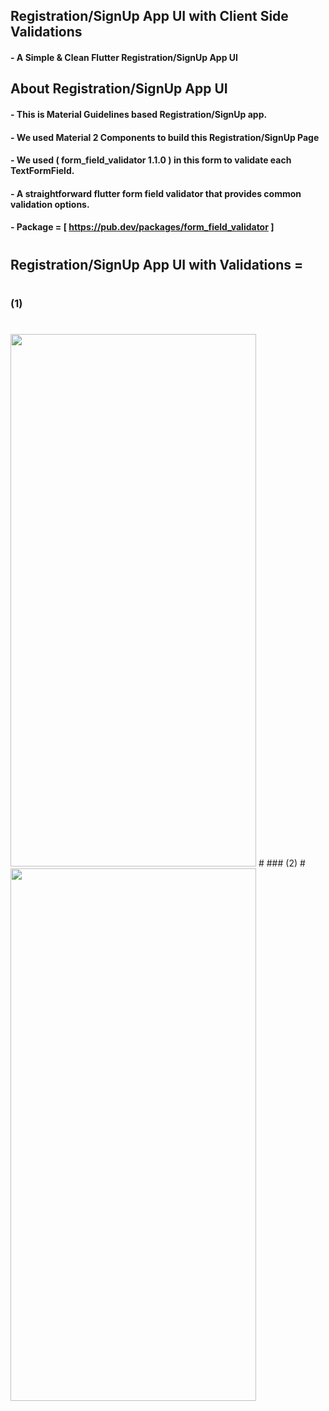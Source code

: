 ## Registration/SignUp App UI with Client Side Validations

#### - A Simple & Clean Flutter Registration/SignUp App UI

## About Registration/SignUp App UI

#### - This is Material Guidelines based Registration/SignUp app.
#### - We used Material 2 Components to build this Registration/SignUp Page
#### - We used ( form_field_validator 1.1.0 ) in this form to validate each TextFormField.
#### - A straightforward flutter form field validator that provides common validation options.
#### - Package = [ https://pub.dev/packages/form_field_validator ]
#
#
## Registration/SignUp App UI with Validations =
#
### (1)
#
<img src="https://user-images.githubusercontent.com/64002004/219004295-ea190f0b-f0aa-42a2-b1bc-612009b0c893.png" width="393" height="852">
#
### (2)
#
<img src="https://user-images.githubusercontent.com/64002004/219004629-c2dd8714-7658-4a2e-9638-0169331318e8.png" width="393" height="852">

